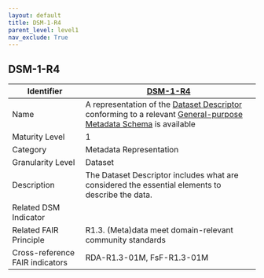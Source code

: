 ```yaml
---
layout: default
title: DSM-1-R4
parent_level: level1
nav_exclude: True
---
```


## DSM-1-R4

| Identifier | [DSM-1-R4](https://github.com/FAIRplus/Data-Maturity/blob/master/docs/_indicators/DSM-1-R4.md) |
| ---------- | ----------|
| Name | A representation of the [Dataset Descriptor](https://fairplus.github.io/Data-Maturity/docs/Glossary/#dataset-descriptor) conforming to a relevant [General-purpose Metadata Schema](https://fairplus.github.io/Data-Maturity/docs/Glossary/#general-purpose-metadata-schema) is available |
| Maturity Level | 1 |
| Category | Metadata Representation |
| Granularity Level | Dataset |
| Description | The Dataset Descriptor includes what are considered the essential elements to describe the data. |
| Related DSM Indicator| |
| Related FAIR Principle | R1.3. (Meta)data meet domain-relevant community standards |
| Cross-reference FAIR indicators | RDA-R1.3-01M, FsF-R1.3-01M |
